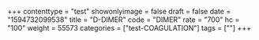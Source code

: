 +++
contenttype = "test"
showonlyimage = false
draft = false
date = "1594732099538"
title = "D-DIMER"
code = "DIMER"
rate = "700"
hc = "100"
weight = 55573
categories = ["test-COAGULATION"]
tags = [""]
+++

